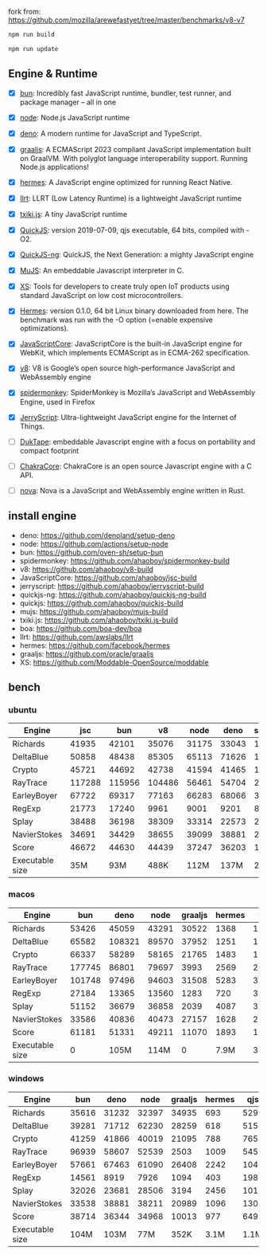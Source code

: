 fork from: https://github.com/mozilla/arewefastyet/tree/master/benchmarks/v8-v7

```bash
npm run build

npm run update
```

## Engine & Runtime

- [x] [bun](https://github.com/oven-sh/bun): Incredibly fast JavaScript runtime, bundler, test runner, and package manager – all in one
- [x] [node](https://github.com/nodejs/node): Node.js JavaScript runtime
- [x] [deno](https://github.com/denoland/deno): A modern runtime for JavaScript and TypeScript.
- [x] [graaljs](https://github.com/oracle/graaljs): A ECMAScript 2023 compliant JavaScript implementation built on GraalVM. With polyglot language interoperability support. Running Node.js applications!
- [x] [hermes](https://github.com/facebook/hermes): A JavaScript engine optimized for running React Native.
- [x] [llrt](https://github.com/awslabs/llrt): LLRT (Low Latency Runtime) is a lightweight JavaScript runtime
- [x] [txiki.js](https://github.com/saghul/txiki.js): A tiny JavaScript runtime
- [x] [QuickJS](https://bellard.org/quickjs/): version 2019-07-09, qjs executable, 64 bits, compiled with -O2.
- [x] [QuickJS-ng](https://github.com/quickjs-ng/quickjs): QuickJS, the Next Generation: a mighty JavaScript engine
- [x] [MuJS](https://github.com/ccxvii/mujs): An embeddable Javascript interpreter in C.
- [x] [XS](https://github.com/Moddable-OpenSource/moddable): Tools for developers to create truly open IoT products using standard JavaScript on low cost microcontrollers.
- [x] [Hermes](https://github.com/facebook/hermes): version 0.1.0, 64 bit Linux binary downloaded from here. The benchmark was run with the -O option (=enable expensive optimizations).
- [x] [JavaScriptCore](https://github.com/WebKit/webkit/tree/main/Source/JavaScriptCore): JavaScriptCore is the built-in JavaScript engine for WebKit, which implements ​ECMAScript as in ​ECMA-262 specification.
- [x] [v8](https://v8.dev/): V8 is Google’s open source high-performance JavaScript and WebAssembly engine
- [x] [spidermonkey](https://spidermonkey.dev/): SpiderMonkey is Mozilla’s JavaScript and WebAssembly Engine, used in Firefox
- [x] [JerryScript](https://github.com/jerryscript-project/jerryscript): Ultra-lightweight JavaScript engine for the Internet of Things.
- [ ] [DukTape](https://github.com/svaarala/duktape): embeddable Javascript engine with a focus on portability and compact footprint
- [ ] [ChakraCore](https://github.com/chakra-core/ChakraCore): ChakraCore is an open source Javascript engine with a C API.
- [ ] [nova](https://github.com/trynova/nova): Nova is a JavaScript and WebAssembly engine written in Rust.


## install engine

- deno: https://github.com/denoland/setup-deno
- node: https://github.com/actions/setup-node
- bun: https://github.com/oven-sh/setup-bun
- spidermonkey: https://github.com/ahaoboy/spidermonkey-build
- v8: https://github.com/ahaoboy/v8-build
- JavaScriptCore: https://github.com/ahaoboy/jsc-build
- jerryscript: https://github.com/ahaoboy/jerryscript-build
- quickjs-ng: https://github.com/ahaoboy/quickjs-ng-build
- quickjs: https://github.com/ahaoboy/quickjs-build
- mujs: https://github.com/ahaoboy/mujs-build
- txiki.js: https://github.com/ahaoboy/txiki.js-build
- boa: https://github.com/boa-dev/boa
- llrt: https://github.com/awslabs/llrt
- hermes: https://github.com/facebook/hermes
- graaljs: https://github.com/oracle/graaljs
- XS: https://github.com/Moddable-OpenSource/moddable


## bench

### ubuntu
| Engine | jsc | bun | v8 | node | deno | spidermonkey | graaljs | hermes | llrt | qjs | tjs | qjs(ng) | mujs | xst | boa | jerry |
| --- | --- | --- | --- | --- | --- | --- | --- | --- | --- | --- | --- | --- | --- | --- | --- | --- |
| Richards | 41935 | 42101 | 35076 | 31175 | 33043 | 13747 | 35719 | 1116 | 748 | 704 | 672 | 686 | 225 | 87.8 | 46.1 | 262 |
| DeltaBlue | 50858 | 48438 | 85305 | 65113 | 71626 | 12741 | 27042 | 1048 | 694 | 688 | 681 | 666 | 320 | 156 | 43.6 | 270 |
| Crypto | 45721 | 44692 | 42738 | 41594 | 41465 | 18160 | 14607 | 1362 | 803 | 775 | 624 | 612 | 184 | 288 | 56.4 | 282 |
| RayTrace | 117288 | 115956 | 104486 | 56461 | 54704 | 28285 | 9241 | 1568 | 1208 | 965 | 1126 | 1023 | 497 | 460 | 139 | 351 |
| EarleyBoyer | 67722 | 69317 | 77163 | 66283 | 68066 | 38147 | 23165 | 3400 | 2025 | 1572 | 1805 | 1553 | 533 | 330 | 154 | 0 |
| RegExp | 21773 | 17240 | 9961 | 9001 | 9201 | 8784 | 831 | 557 | 193 | 230 | 255 | 246 | 202 | 70.8 | 44.1 | 0 |
| Splay | 38488 | 36198 | 38309 | 33314 | 22573 | 22027 | 2497 | 3683 | 1936 | 1778 | 2041 | 1755 | 714 | 357 | 171 | 0 |
| NavierStokes | 34691 | 34429 | 38655 | 39099 | 38881 | 22127 | 23002 | 1837 | 1443 | 1374 | 1052 | 1050 | 478 | 769 | 124 | 0 |
| Score | 46672 | 44630 | 44439 | 37247 | 36203 | 18659 | 10467 | 1542 | 928 | 867 | 867 | 819 | 353 | 242 | 83.2 | 0 |
| Executable size | 35M | 93M | 488K | 112M | 137M | 297M | 4.0K | 36M | 8.2M | 4.7M | 5.1M | 1.3M | 412K | 2.1M | 27M | 456K |
### macos
| Engine | bun | deno | node | graaljs | hermes | tjs | qjs(ng) | qjs | llrt | mujs | xst |
| --- | --- | --- | --- | --- | --- | --- | --- | --- | --- | --- | --- |
| Richards | 53426 | 45059 | 43291 | 30522 | 1368 | 1330 | 1338 | 1086 | 734 | 411 | 107 |
| DeltaBlue | 65582 | 108321 | 89570 | 37952 | 1251 | 1329 | 1217 | 1094 | 756 | 591 | 185 |
| Crypto | 66337 | 58289 | 58165 | 21765 | 1483 | 1212 | 1219 | 1339 | 618 | 308 | 364 |
| RayTrace | 177745 | 86801 | 79697 | 3993 | 2569 | 2116 | 1548 | 1270 | 1175 | 1021 | 601 |
| EarleyBoyer | 101748 | 97496 | 94603 | 31508 | 5283 | 3335 | 2618 | 2380 | 1852 | 1125 | 418 |
| RegExp | 27184 | 13365 | 13560 | 1283 | 720 | 316 | 281 | 290 | 170 | 321 | 194 |
| Splay | 51152 | 36679 | 36858 | 2039 | 4087 | 3594 | 2477 | 2477 | 2171 | 1261 | 409 |
| NavierStokes | 33586 | 40836 | 40473 | 27157 | 1628 | 2213 | 2210 | 2564 | 1155 | 793 | 856 |
| Score | 61181 | 51331 | 49211 | 11070 | 1893 | 1576 | 1370 | 1313 | 867 | 638 | 324 |
| Executable size | 0 | 105M | 114M | 0 | 7.9M | 3.6M | 1.0M | 920K | 8.2M | 432K | 1.6M |
### windows
| Engine | bun | deno | node | graaljs | hermes | qjs | llrt | tjs | mujs | boa | qjs(ng) |
| --- | --- | --- | --- | --- | --- | --- | --- | --- | --- | --- | --- |
| Richards | 35616 | 31232 | 32397 | 34935 | 693 | 529 | 506 | 444 | 237 | 36.6 | 443 |
| DeltaBlue | 39281 | 71712 | 62230 | 28259 | 618 | 515 | 466 | 419 | 331 | 34.1 | 403 |
| Crypto | 41259 | 41866 | 40019 | 21095 | 788 | 765 | 503 | 388 | 182 | 49.5 | 389 |
| RayTrace | 96939 | 58607 | 52539 | 2503 | 1009 | 545 | 675 | 731 | 469 | 113 | 587 |
| EarleyBoyer | 57661 | 67463 | 61090 | 26408 | 2242 | 1048 | 1128 | 1180 | 580 | 112 | 0 |
| RegExp | 14561 | 8919 | 7926 | 1094 | 403 | 198 | 184 | 212 | 200 | 39 | 188 |
| Splay | 32026 | 23681 | 28506 | 3194 | 2456 | 1017 | 1133 | 1368 | 1206 | 123 | 1001 |
| NavierStokes | 33538 | 38881 | 38211 | 20989 | 1096 | 1304 | 1105 | 643 | 498 | 109 | 692 |
| Score | 38714 | 36344 | 34968 | 10013 | 977 | 649 | 616 | 573 | 383 | 67.1 | 0 |
| Executable size | 104M | 103M | 77M | 352K | 3.1M | 1.1M | 9.0M | 5.8M | 660K | 27M | 1.8M |
